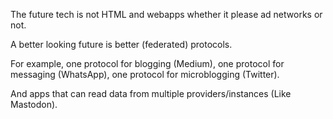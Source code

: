 The future tech is not HTML and webapps whether it please ad networks or not.

A better looking future is better (federated) protocols.

For example, one protocol for blogging (Medium), one protocol for messaging (WhatsApp), one protocol for microblogging (Twitter).

And apps that can read data from multiple providers/instances (Like Mastodon).
